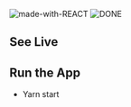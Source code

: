 ![made-with-REACT](https://img.shields.io/badge/Made%20with-REACT-1f425f.svg)
![DONE](https://img.shields.io/badge/PROJECT-DONE-SUCCESS)

## See Live



## Run the App 

- Yarn start

